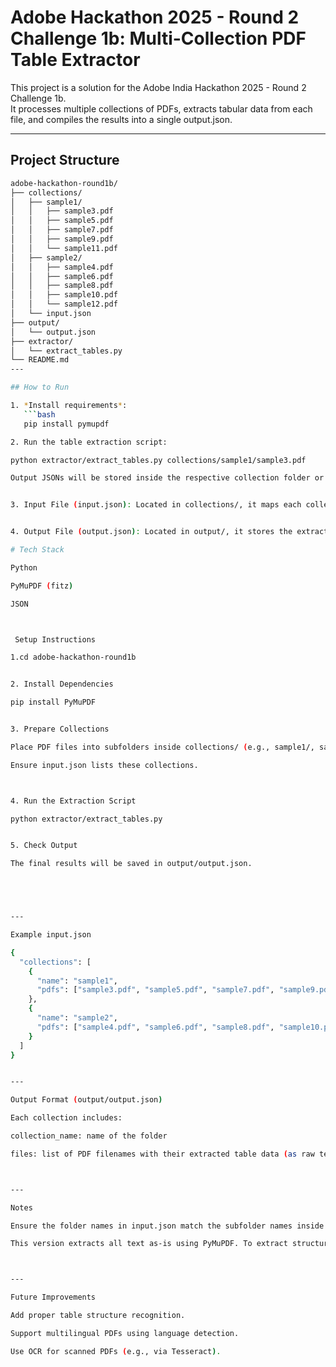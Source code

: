 # Adobe Hackathon 2025 - Round 2 Challenge 1b: Multi-Collection PDF Table Extractor

This project is a solution for the Adobe India Hackathon 2025 - Round 2 Challenge 1b.  
It processes multiple collections of PDFs, extracts tabular data from each file, and compiles the results into a single output.json.

---

## Project Structure

```bash
adobe-hackathon-round1b/
├── collections/
│   ├── sample1/
│   │   ├── sample3.pdf
│   │   ├── sample5.pdf
│   │   ├── sample7.pdf
│   │   ├── sample9.pdf
│   │   └── sample11.pdf
│   ├── sample2/
│   │   ├── sample4.pdf
│   │   ├── sample6.pdf
│   │   ├── sample8.pdf
│   │   ├── sample10.pdf
│   │   └── sample12.pdf
│   └── input.json
├── output/
│   └── output.json
├── extractor/
│   └── extract_tables.py
└── README.md
---

## How to Run

1. *Install requirements*:
   ```bash
   pip install pymupdf

2. Run the table extraction script:

python extractor/extract_tables.py collections/sample1/sample3.pdf

Output JSONs will be stored inside the respective collection folder or printed to console.


3. Input File (input.json): Located in collections/, it maps each collection and lists all PDFs inside.


4. Output File (output.json): Located in output/, it stores the extracted tabular content per PDF and per collection.

# Tech Stack

Python

PyMuPDF (fitz)

JSON



 Setup Instructions

1.cd adobe-hackathon-round1b


2. Install Dependencies

pip install PyMuPDF


3. Prepare Collections

Place PDF files into subfolders inside collections/ (e.g., sample1/, sample2/, etc.)

Ensure input.json lists these collections.



4. Run the Extraction Script

python extractor/extract_tables.py


5. Check Output

The final results will be saved in output/output.json.





---

Example input.json

{
  "collections": [
    {
      "name": "sample1",
      "pdfs": ["sample3.pdf", "sample5.pdf", "sample7.pdf", "sample9.pdf", "sample11.pdf"]
    },
    {
      "name": "sample2",
      "pdfs": ["sample4.pdf", "sample6.pdf", "sample8.pdf", "sample10.pdf", "sample12.pdf"]
    }
  ]
}


---

Output Format (output/output.json)

Each collection includes:

collection_name: name of the folder

files: list of PDF filenames with their extracted table data (as raw text for now)



---

Notes

Ensure the folder names in input.json match the subfolder names inside collections/.

This version extracts all text as-is using PyMuPDF. To extract structured tables, enhancement with ML or rule-based logic is possible.



---

Future Improvements

Add proper table structure recognition.

Support multilingual PDFs using language detection.

Use OCR for scanned PDFs (e.g., via Tesseract).
